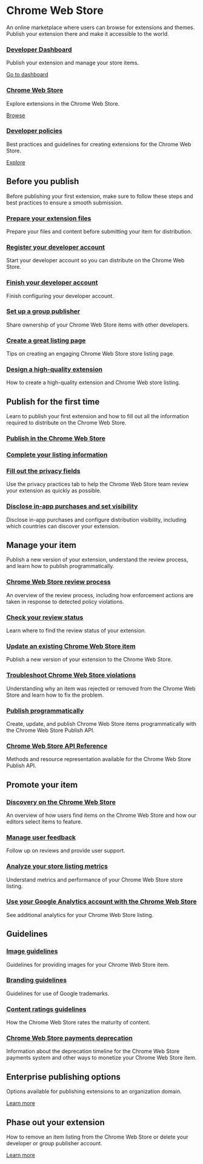 # Chrome Web Store

An online marketplace where users can browse for extensions and themes. Publish your extension there and make it accessible to the world.



### [Developer Dashboard](https://chrome.google.com/webstore/developer/dashboard)

Publish your extension and manage your store items.

[Go to dashboard](https://chrome.google.com/webstore/developer/dashboard)



### [Chrome Web Store](https://chromewebstore.google.com/)

Explore extensions in the Chrome Web Store.

[Browse](https://chromewebstore.google.com/)



### [Developer policies](https://developer.chrome.com/docs/webstore/program-policies)

Best practices and guidelines for creating extensions for the Chrome Web Store.

[Explore](https://developer.chrome.com/docs/webstore/program-policies)

## Before you publish

Before publishing your first extension, make sure to follow these steps and best practices to ensure a smooth submission.

### [Prepare your extension files](https://developer.chrome.com/docs/webstore/prepare)

Prepare your files and content before submitting your item for distribution.

### [Register your developer account](https://developer.chrome.com/docs/webstore/register)

Start your developer account so you can distribute on the Chrome Web Store.

### [Finish your developer account](https://developer.chrome.com/docs/webstore/set-up-account)

Finish configuring your developer account.

### [Set up a group publisher](https://developer.chrome.com/docs/webstore/group-publishers)

Share ownership of your Chrome Web Store items with other developers.

### [Create a great listing page](https://developer.chrome.com/docs/webstore/best_listing)

Tips on creating an engaging Chrome Web Store store listing page.

### [Design a high-quality extension](https://developer.chrome.com/docs/webstore/best_practices)

How to create a high-quality extension and Chrome Web store listing.

## Publish for the first time

Learn to publish your first extension and how to fill out all the information required to distribute on the Chrome Web Store.

### [Publish in the Chrome Web Store](https://developer.chrome.com/docs/webstore/publish)

### [Complete your listing information](https://developer.chrome.com/docs/webstore/cws-dashboard-listing)

### [Fill out the privacy fields](https://developer.chrome.com/docs/webstore/cws-dashboard-privacy)

Use the privacy practices tab to help the Chrome Web Store team review your extension as quickly as possible.

### [Disclose in-app purchases and set visibility](https://developer.chrome.com/docs/webstore/cws-dashboard-distribution)

Disclose in-app purchases and configure distribution visibility, including which countries can discover your extension.

## Manage your item

Publish a new version of your extension, understand the review process, and learn how to publish programmatically.

### [Chrome Web Store review process](https://developer.chrome.com/docs/webstore/review-process)

An overview of the review process, including how enforcement actions are taken in response to detected policy violations.

### [Check your review status](https://developer.chrome.com/docs/webstore/check-review)

Learn where to find the review status of your extension.

### [Update an existing Chrome Web Store item](https://developer.chrome.com/docs/webstore/update)

Publish a new version of your extension to the Chrome Web Store.

### [Troubleshoot Chrome Web Store violations](https://developer.chrome.com/docs/webstore/troubleshooting)

Understanding why an item was rejected or removed from the Chrome Web Store and learn how to fix the problem.

### [Publish programmatically](https://developer.chrome.com/docs/webstore/using_webstore_api)

Create, update, and publish Chrome Web Store items programmatically with the Chrome Web Store Publish API.

### [Chrome Web Store API Reference](https://developer.chrome.com/docs/webstore/api_index)

Methods and resource representation available for the Chrome Web Store Publish API.

## Promote your item

### [Discovery on the Chrome Web Store](https://developer.chrome.com/docs/webstore/discovery)

An overview of how users find items on the Chrome Web Store and how our editors select items to feature.

### [Manage user feedback](https://developer.chrome.com/docs/webstore/support-users)

Follow up on reviews and provide user support.

### [Analyze your store listing metrics](https://developer.chrome.com/docs/webstore/metrics)

Understand metrics and performance of your Chrome Web Store store listing.

### [Use your Google Analytics account with the Chrome Web Store](https://developer.chrome.com/docs/webstore/google-analytics)

See additional analytics for your Chrome Web Store listing.

## Guidelines

### [Image guidelines](https://developer.chrome.com/docs/webstore/images)

Guidelines for providing images for your Chrome Web Store item.

### [Branding guidelines](https://developer.chrome.com/docs/webstore/branding)

Guidelines for use of Google trademarks.

### [Content ratings guidelines](https://developer.chrome.com/docs/webstore/rating)

How the Chrome Web Store rates the maturity of content.

### [Chrome Web Store payments deprecation](https://developer.chrome.com/docs/webstore/cws-payments-deprecation)

Information about the deprecation timeline for the Chrome Web Store payments system and other ways to monetize your Chrome Web Store item.

## Enterprise publishing options

Options available for publishing extensions to an organization domain.

[Learn more](https://developer.chrome.com/docs/webstore/cws-enterprise)

## Phase out your extension

How to remove an item listing from the Chrome Web Store or delete your developer or group publisher account.

[Learn more](https://developer.chrome.com/docs/webstore/account-deletion)

